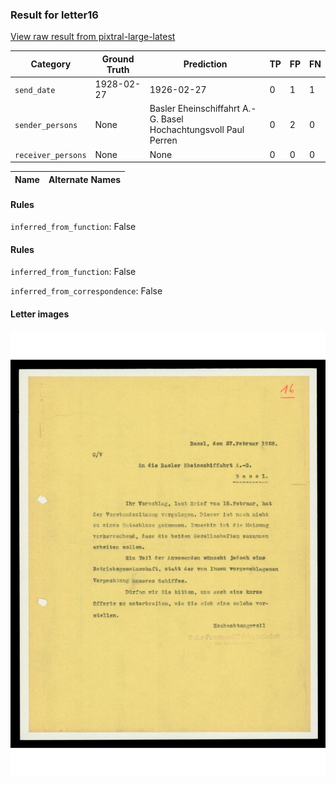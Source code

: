 ### Result for letter16
[View raw result from pixtral-large-latest](https://github.com/RISE-UNIBAS/humanities_data_benchmark/blob/main/results/2025-04-11/T60/request_T60_letter16.json)

| Category          | Ground Truth | Prediction | TP | FP | FN |
|------------------|--------------|------------|----|----|----|
| `send_date`        | 1928-02-27 | 1926-02-27 | 0 | 1 | 1 |
| `sender_persons`  | None | Basler Eheinschiffahrt A.-G. Basel<br>Hochachtungsvoll Paul Perren | 0 | 2 | 0 |
| `receiver_persons` | None | None | 0 | 0 | 0 |

| Name | Alternate Names |
| --- | --- |

#### Rules
`inferred_from_function`: False

#### Rules
`inferred_from_function`: False

`inferred_from_correspondence`: False

#### Letter images

<img src="https://github.com/RISE-UNIBAS/humanities_data_benchmark/blob/main/benchmarks/metadata_extraction/images/letter16_p1.jpg?raw=true" alt="letter16_p1.jpg" width="800px">